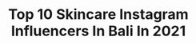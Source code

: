 ---
title: Top 10 Skincare Instagram Influencers In Bali In 2021
description: >-
  Find top skincare Instagram influencers in Bali in 2021. Most popular hashtags: #bali #skincare #balilife #indonesia.
platform: Instagram
hits: 88
text_top: See the most popular Instagram profiles on inBeat.
text_bottom: Our database has 88 Instagram influencers like this in Bali, Indonesia for you to work with.
profiles:
  - username: "fabyamandaaaa"
    fullname: >-
      Faby Amanda
    bio: >-
      🍜 @bakmi.legit 🚴🏼‍♀️ @gowespik 👶🏻 @klaykenzo
    location: "Indonesia"
    followers: 53740
    engagement: 142
    commentsToLikes: 0.030729
    id: ck0w6wwmlanes0i198mkvtpld
    verified: false
    hashtags: "#halloween2020, #halloweencostume, #skincare, #bali"
  - username: "elmaaa_e"
    fullname: >-
      Elma Agustin
    bio: >-
      Bentuk Management/Public Figure ☎️Cp Riri Bentuk Management +62 813-8097-2675 ✉️ elmaa_e@yahoo.com 🍋@byefat_official owner Https://linktr.ee/byefat
    location: "Indonesia"
    followers: 363315
    engagement: 219
    commentsToLikes: 0.004968
    id: ck6tnt16saim60j714n2vsb4w
    verified: true
    hashtags: "#cactus, #bali, #diet, #skincare"
  - username: "amospabali"
    fullname: >-
      Amo Spa Bali
    bio: >-
      Life. Style. Spa. #AMOSPA •Jl Batu Bolong 69 Canggu 📞 or WhatsApp +628113999806 9am - 9pm Resto.SPA.Sauna. 📞Call +62 361 9071146 Bookings
    location: "Indonesia"
    followers: 25599
    engagement: 192
    commentsToLikes: 0.024037
    id: ck5zq5ri7tzn10i1413tqhwy8
    verified: false
    hashtags: "#balifood, #balispa, #quarantine, #amospa"
  - username: "jsslynthvn"
    fullname: >-
      𝓙𝓮𝓼𝓼𝓵𝔂𝓷 𝓣𝓱𝓮𝓿𝓪𝓷𝓲𝓪
    bio: >-
      🦋 @artonish 𝐈𝐟 𝐢𝐭'𝐬 𝐦𝐞𝐚𝐧𝐭 𝐭𝐨 𝐛𝐞,𝐢𝐭 𝐰𝐢𝐥𝐥 𝐛𝐞.
    location: "Indonesia"
    followers: 2703
    engagement: 1774
    commentsToLikes: 0.103799
    id: ckap0y0qzsayj0i785xv6adem
    verified: false
    hashtags: "#kyndcommunity, #wegrowwego, #madamegie0909, #sunscreenroromendut"
  - username: "cumlaude_octaviani"
    fullname: >-
      ☾𝘂𝗺𝗹𝗮𝘂𝗱𝗲
    bio: >-
      🏝Bali, Indonesia Hodophile ◦ Ailurophile ◦ Selenophile ❣️ @nizammonst 👁 @balisoftlens
    location: "Indonesia"
    followers: 26969
    engagement: 111
    commentsToLikes: 0.014972
    id: ck6u0rw11hern0j71om5iqsri
    verified: false
    hashtags: "#summerdress, #balimodel, #olshopbali, #summervibes"
  - username: "moana.indonesia"
    fullname: >-
      MOANA Skin Indonesia
    bio: >-
      Skincare & artisan Candles ✨ 100% natural, non-toxic, pure essential oils 🌿 Made in Bali, Indonesia 🇮🇩
    location: "Indonesia"
    followers: 60531
    engagement: 172
    commentsToLikes: 0.017756
    id: ck8tbvnxfxbud0j780k3twih7
    verified: false
    hashtags: "#candles, #sunprotection, #lockdownootd, #naturalbeauty"
  - username: "traceh1"
    fullname: >-
      𝒍𝒊𝒗𝒆𝒍𝒊𝒌𝒆Trace👽👣
    bio: >-
      𝔸𝕕𝕧𝕖𝕟𝕥𝕦𝕣𝕖 𝕚𝕤 𝕒𝕟 𝕒𝕥𝕥𝕚𝕥𝕦𝕕𝕖🍭🕶 Travel and explore with me 🛩 🌎 Oh btw, i love 🐼
    location: "Indonesia"
    followers: 2887
    engagement: 1143
    commentsToLikes: 0.044883
    id: ck9we1lr6i6ce0j78elj9f2an
    verified: false
    hashtags: "#loveyourself, #shoutout, #traveller, #wander"
  - username: "nadiem_makarim__"
    fullname: >-
      Nadiem Anwar Makarim
    bio: >-
      Akun FANS Eks CEO @gojekindonesia Menteri Pendidikan dan Kebudayaan @kemdikbud.ri (2019-2024) @nadiem_makarimm
    location: "Indonesia"
    followers: 174349
    engagement: 102
    commentsToLikes: 0.015045
    id: ck5cj6s2uu3i80i11usnuokb8
    verified: false
    hashtags: "#sahabatdikbud, #hardiknas2020, #kemdikbud, #pendidikan"
  - username: "baliinteriors"
    fullname: >-
      BALI INTERIORS by @sheilaman_
    bio: >-
      Photographing the best Interiors in Bali & beyond. Creative direction for homewares and lifestyle brands. DM me for enquires. www.bali-interiors.com
    location: "Indonesia"
    followers: 58153
    engagement: 198
    commentsToLikes: 0.036712
    id: ck1347obtv4a70i198g3sfm1b
    verified: false
    hashtags: "#hunkerhome, #interior444, #baliinteriors, #bedroomgoals"
  - username: "kategusar"
    fullname: >-
      KATE GUSAR
    bio: >-
      ✩ ғᴀsʜɪᴏɴ ɪɴғʟᴜᴇɴᴄᴇʀ ✩ ᴛʀᴀᴠᴇʟʟᴇʀ 📍 Currently in Moscow ✎ ᴋᴀᴛᴇɢᴜsᴀʀ.ɪɴғᴏ@ɢᴍᴀɪʟ.ᴄᴏᴍ
    location: "Indonesia"
    followers: 134022
    engagement: 153
    commentsToLikes: 0.062741
    id: ck0w1x0otlk2m0i19lg68knz2
    verified: false
    hashtags: "#balilifestyle, #traveladdict, #beautifulnature, #facecareproducts"
---